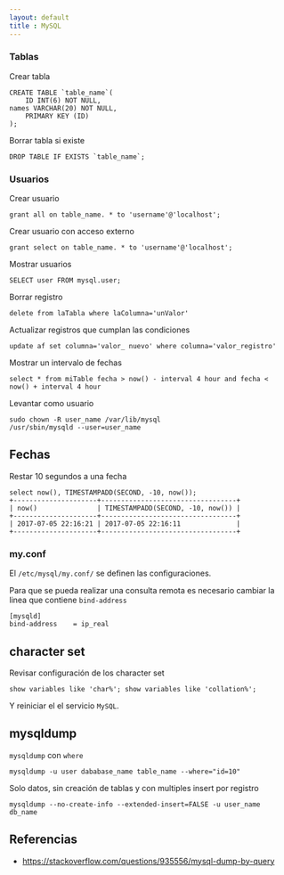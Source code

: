 ```yaml
---
layout: default
title : MySQL
---
```


### Tablas

Crear tabla

    CREATE TABLE `table_name`(
    	ID INT(6) NOT NULL,
	names VARCHAR(20) NOT NULL,
    	PRIMARY KEY (ID)
    );

Borrar tabla si existe

    DROP TABLE IF EXISTS `table_name`;

### Usuarios

Crear usuario

    grant all on table_name. * to 'username'@'localhost';

Crear usuario con acceso externo

    grant select on table_name. * to 'username'@'localhost';

Mostrar usuarios

    SELECT user FROM mysql.user;

Borrar registro

    delete from laTabla where laColumna='unValor'

Actualizar registros que cumplan las condiciones

    update af set columna='valor_ nuevo' where columna='valor_registro'

Mostrar un intervalo de fechas

    select * from miTable fecha > now() - interval 4 hour and fecha < now() + interval 4 hour

Levantar como usuario

    sudo chown -R user_name /var/lib/mysql
    /usr/sbin/mysqld --user=user_name

## Fechas

Restar 10 segundos a una fecha

    select now(), TIMESTAMPADD(SECOND, -10, now());
    +---------------------+----------------------------------+
    | now()               | TIMESTAMPADD(SECOND, -10, now()) |
    +---------------------+----------------------------------+
    | 2017-07-05 22:16:21 | 2017-07-05 22:16:11              |
    +---------------------+----------------------------------+

### my.conf
El `/etc/mysql/my.conf/` se definen las configuraciones.

Para que se pueda realizar una consulta remota es necesario cambiar la linea que contiene `bind-address`

    [mysqld]
    bind-address    = ip_real

## character set

Revisar configuración de los character set

    show variables like 'char%'; show variables like 'collation%';

Y reiniciar el el servicio `MySQL`.

## mysqldump

`mysqldump` con `where`

    mysqldump -u user dababase_name table_name --where="id=10"

Solo datos, sin creación de tablas y con multiples insert por registro

    mysqldump --no-create-info --extended-insert=FALSE -u user_name db_name


## Referencias

* https://stackoverflow.com/questions/935556/mysql-dump-by-query
